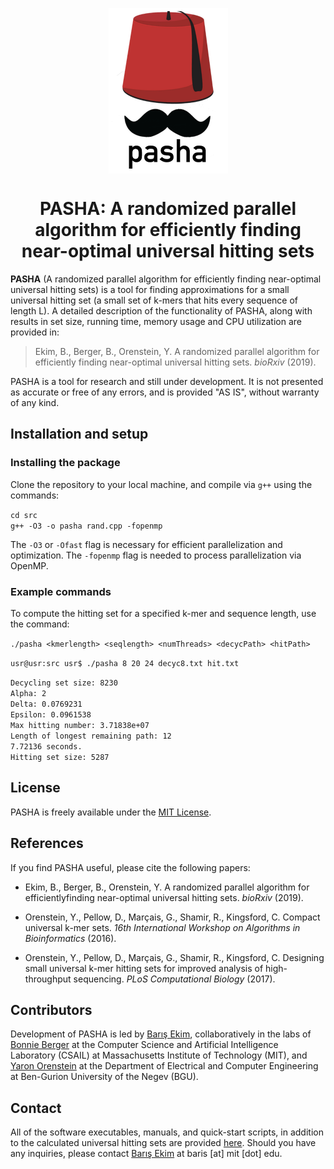 <p align="center">
<img align = "center" src ="pasha.png">
</p>
<h1><center>PASHA: A randomized parallel algorithm for efficiently finding near-optimal universal hitting sets</center></h1>

**PASHA** (A randomized parallel algorithm for efficiently finding near-optimal universal hitting sets) is a tool for finding approximations for a small universal hitting set (a small set of k-mers that hits every sequence of length L). A detailed description of the functionality of PASHA, along with results in set size, running time, memory usage and CPU utilization are provided in:

> Ekim, B., Berger, B., Orenstein, Y. A randomized parallel algorithm for efficiently finding near-optimal universal hitting sets. *bioRxiv* (2019).

PASHA is a tool for research and still under development. It is not presented as accurate or free of any errors, and is provided "AS IS", without warranty of any kind.

## Installation and setup

### Installing the package

Clone the repository to your local machine, and compile via `g++` using the commands:

`cd src`<br>
`g++ -O3 -o pasha rand.cpp -fopenmp`

The `-O3` or `-Ofast` flag is necessary for efficient parallelization and optimization. The `-fopenmp` flag is needed to process parallelization via OpenMP.

### Example commands

To compute the hitting set for a specified k-mer and sequence length, use the command:

`./pasha <kmerlength> <seqlength> <numThreads> <decycPath> <hitPath>`

`usr@usr:src usr$ ./pasha 8 20 24 decyc8.txt hit.txt`<br>

`Decycling set size: 8230`<br>
`Alpha: 2`<br>
`Delta: 0.0769231`<br>
`Epsilon: 0.0961538`<br>
`Max hitting number: 3.71838e+07`<br>
`Length of longest remaining path: 12`<br>
`7.72136 seconds.`<br>
`Hitting set size: 5287`<br>


## License

PASHA is freely available under the [MIT License](https://opensource.org/licenses/MIT).

## References

If you find PASHA useful, please cite the following papers:

- Ekim, B., Berger, B., Orenstein, Y. A randomized parallel algorithm for efficientlyfinding near-optimal universal hitting sets. *bioRxiv* (2019).

- Orenstein, Y., Pellow, D., Marçais, G., Shamir, R., Kingsford, C. Compact universal k-mer sets. *16th International Workshop on Algorithms in Bioinformatics* (2016).

- Orenstein, Y., Pellow, D., Marçais, G., Shamir, R., Kingsford, C. Designing small universal k-mer hitting sets for improved analysis of high-throughput sequencing. *PLoS Computational Biology* (2017).

## Contributors

Development of PASHA is led by [Barış Ekim](http://people.csail.mit.edu/ekim/), collaboratively in the labs of [Bonnie Berger](http://people.csail.mit.edu/bab/) at the Computer Science and Artificial Intelligence Laboratory (CSAIL) at Massachusetts Institute of Technology (MIT), and [Yaron Orenstein](http://wwwee.ee.bgu.ac.il/~yaronore/) at the Department of Electrical and Computer Engineering at Ben-Gurion University of the Negev (BGU).

## Contact

All of the software executables, manuals, and quick-start scripts, in addition to the calculated universal hitting sets are provided [here](http://pasha.csail.mit.edu/). Should you have any inquiries, please contact [Barış Ekim](http://people.csail.mit.edu/ekim/) at baris [at] mit [dot] edu.



